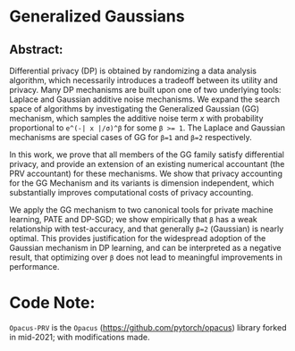 # Generalized Gaussians

## Abstract:
Differential privacy (DP) is obtained by randomizing a data analysis algorithm, which necessarily introduces a tradeoff between its utility and privacy. Many DP mechanisms are built upon one of two underlying tools: Laplace and Gaussian additive noise mechanisms. We expand the search space of algorithms by investigating the Generalized Gaussian (GG) mechanism, which samples the additive noise term $x$ with probability proportional to `e^(-| x |/σ)^β` for some `β >= 1`. The Laplace and Gaussian mechanisms are special cases of GG for `β=1` and `β=2` respectively. 

In this work, we prove that all members of the GG family satisfy differential privacy, and provide an extension of an existing numerical accountant (the PRV accountant) for these mechanisms. We show that privacy accounting for the GG Mechanism and its variants is dimension independent, which substantially improves computational costs of privacy accounting. 

We apply the GG mechanism to two canonical tools for private machine learning, PATE and DP-SGD; we show empirically that `β` has a weak relationship with test-accuracy, and that generally `β=2` (Gaussian) is nearly optimal. This provides justification for the widespread adoption of the Gaussian mechanism in DP learning, and can be interpreted as a negative result, that optimizing over `β` does not lead to meaningful improvements in performance.



# Code Note: 
`Opacus-PRV` is the `Opacus` (https://github.com/pytorch/opacus) library forked in mid-2021; with modifications made.